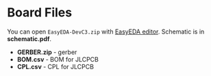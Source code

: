 # Board Files
You can open `EasyEDA-DevC3.zip` with [EasyEDA editor](https://easyeda.com/editor). Schematic is in **schematic.pdf**.

* **GERBER.zip** - gerber
* **BOM.csv** - BOM for JLCPCB
* **CPL.csv** - CPL for JLCPCB
